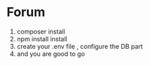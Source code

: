 # Forum

1. composer install
2. npm install install
3. create your .env file , configure the DB part
4. and you are good to go 
